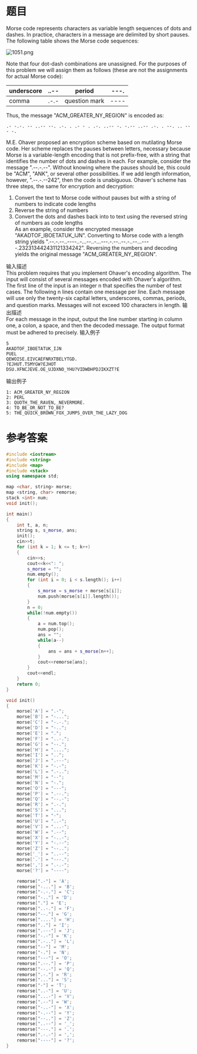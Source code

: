 # 题目
Morse code represents characters as variable length sequences of dots and dashes. In practice, characters in a message are delimited by short pauses. The following table shows the Morse code sequences:

![1051.png](https://img12.360buyimg.com/ddimg/jfs/t1/189622/34/11211/11044/60dfd3fbE83598aad/fde93277acd54339.png)

Note that four dot-dash combinations are unassigned. For the purposes of this problem we will assign them as follows (these are not the assignments for actual Morse code):


underscore |	..-- |	period | ---.
-|-|-|-
comma	| .-.-	| question mark	| ----

Thus, the message "ACM_GREATER_NY_REGION" is encoded as:
```
.- -.-. -- ..-- --. .-. . .- - . .-. ..-- -. -.-- ..-- .-. . --. .. --- -.
```
M.E. Ohaver proposed an encryption scheme based on mutilating Morse code. Her scheme replaces the pauses between letters, necessary because Morse is a variable-length encoding that is not prefix-free, with a string that identifies the number of dots and dashes in each. For example, consider the message ".--.-.--". Without knowing where the pauses should be, this could be "ACM", "ANK", or several other possibilities. If we add length information, however, ".--.-.--242", then the code is unabiguous.
Ohaver's scheme has three steps, the same for encryption and decryption:

1. Convert the text to Morse code without pauses but with a string of numbers to indicate code lengths<br>
2. Reverse the string of numbers<br>
3. Convert the dots and dashes back into to text using the reversed string of numbers as code lengths<br>
As an example, consider the encrypted message "AKADTOF_IBOETATUK_IJN". Converting to Morse code with a length string yields ".--.-.--..----..-...--..-...---.-.--..--.-..--...----.232313442431121334242". Reversing the numbers and decoding yields the original message "ACM_GREATER_NY_REGION".

输入描述<br>
This problem requires that you implement Ohaver's encoding algorithm. The input will consist of several messages encoded with Ohaver's algorithm. The first line of the input is an integer n that specifies the number of test cases. The following n lines contain one message per line. Each message will use only the twenty-six capital letters, underscores, commas, periods, and question marks. Messages will not exceed 100 characters in length.
输出描述<br>
For each message in the input, output the line number starting in column one, a colon, a space, and then the decoded message. The output format must be adhered to precisely.
输入例子<br>
```
5
AKADTOF_IBOETATUK_IJN
PUEL
QEWOISE.EIVCAEFNRXTBELYTGD.
?EJHUT.TSMYGW?EJHOT
DSU.XFNCJEVE.OE_UJDXNO_YHU?VIDWDHPDJIKXZT?E
```
输出例子
```
1: ACM_GREATER_NY_REGION
2: PERL
3: QUOTH_THE_RAVEN,_NEVERMORE.
4: TO_BE_OR_NOT_TO_BE?
5: THE_QUICK_BROWN_FOX_JUMPS_OVER_THE_LAZY_DOG
```
# 参考答案
```c++
#include <iostream>
#include <string>
#include <map>
#include <stack>
using namespace std;

map <char, string> morse;
map <string, char> remorse;
stack <int> num;
void init();

int main()
{
    int t, a, n;
    string s, s_morse, ans;
    init();
    cin>>t;
    for (int k = 1; k <= t; k++)
    {
        cin>>s;
        cout<<k<<": ";
        s_morse = "";
        num.empty();
        for (int i = 0; i < s.length(); i++)
        {
            s_morse = s_morse + morse[s[i]];
            num.push(morse[s[i]].length());
        }
        n = 0;
        while(!num.empty())
        {
            a = num.top();
            num.pop();
            ans = "";
            while(a--)
            {
                ans = ans + s_morse[n++];
            }
            cout<<remorse[ans];
        }
        cout<<endl;
    }
    return 0;
}

void init()
{
    morse['A'] = ".-";
    morse['B'] = "-...";
    morse['C'] = "-.-.";
    morse['D'] = "-..";
    morse['E'] = ".";
    morse['F'] = "..-.";
    morse['G'] = "--.";
    morse['H'] = "....";
    morse['I'] = "..";
    morse['J'] = ".---";
    morse['K'] = "-.-";
    morse['L'] = ".-..";
    morse['M'] = "--";
    morse['N'] = "-.";
    morse['O'] = "---";
    morse['P'] = ".--.";
    morse['Q'] = "--.-";
    morse['R'] = ".-.";
    morse['S'] = "...";
    morse['T'] = "-";
    morse['U'] = "..-";
    morse['V'] = "...-";
    morse['W'] = ".--";
    morse['X'] = "-..-";
    morse['Y'] = "-.--";
    morse['Z'] = "--..";
    morse['_'] = "..--";
    morse['.'] = "---.";
    morse[','] = ".-.-";
    morse['?'] = "----";

    remorse[".-"] = 'A';
    remorse["-..."] = 'B';
    remorse["-.-."] = 'C';
    remorse["-.."] = 'D';
    remorse["."] = 'E';
    remorse["..-."] = 'F';
    remorse["--."] = 'G';
    remorse["...."] = 'H';
    remorse[".."] = 'I';
    remorse[".---"] = 'J';
    remorse["-.-"] = 'K';
    remorse[".-.."] = 'L';
    remorse["--"] = 'M';
    remorse["-."] = 'N';
    remorse["---"] = 'O';
    remorse[".--."] = 'P';
    remorse["--.-"] = 'Q';
    remorse[".-."] = 'R';
    remorse["..."] = 'S';
    remorse["-"] = 'T';
    remorse["..-"] = 'U';
    remorse["...-"] = 'V';
    remorse[".--"] = 'W';
    remorse["-..-"] = 'X';
    remorse["-.--"] = 'Y';
    remorse["--.."] = 'Z';
    remorse["..--"] = '_';
    remorse["---."] = '.';
    remorse[".-.-"] = ',';
    remorse["----"] = '?';
}
